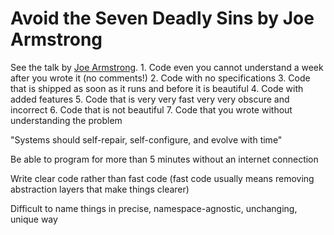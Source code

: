 # Avoid the Seven Deadly Sins by Joe Armstrong
See the talk by [Joe Armstrong](https://youtu.be/lKXe3HUG2l4).
    1. Code even you cannot understand a week after you wrote it (no comments!)
    2. Code with no specifications
    3. Code that is shipped as soon as it runs and before it is beautiful
    4. Code with added features
    5. Code that is very very fast very very obscure and incorrect
    6. Code that is not beautiful
    7. Code that you wrote without understanding the problem

"Systems should self-repair, self-configure, and evolve with time"

Be able to program for more than 5 minutes without an internet connection

Write clear code rather than fast code (fast code usually means removing abstraction layers that make things clearer)

Difficult to name things in precise, namespace-agnostic, unchanging, unique way